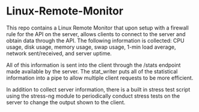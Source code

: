 # Linux-Remote-Monitor
This repo contains a Linux Remote Monitor that upon setup with a firewall rule for the API on the server, allows clients to connect to the server and obtain data through the API. The following information is collected: CPU usage, disk usage, memory usage, swap usage, 1-min load average, network sent/received, and server uptime. 

All of this information is sent into the client through the /stats endpoint made available by the server. The stat_writer puts all of the statistical information into a pipe to allow multiple client requests to be more efficient. 

In addition to collect server information, there is a built in stress test script using the stress-ng module to periodically conduct stress tests on the server to change the output shown to the client. 

